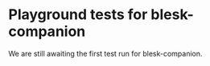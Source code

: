 # Playground tests for blesk-companion
We are still awaiting the first test run for blesk-companion.
